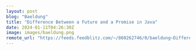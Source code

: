 ```yaml
---
layout: post
blog: "Baeldung"
title: "Difference Between a Future and a Promise in Java"
date: 2024-01-11T04:26:30Z
image: images/baeldung.png
remote_url: "https://feeds.feedblitz.com/~/860262746/0/baeldung~Difference-Between-a-Future-and-a-Promise-in-Java"
---
```


